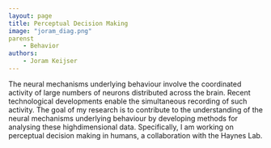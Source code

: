 ```yaml
---
layout: page
title: Perceptual Decision Making
image: "joram_diag.png"
parenst
    - Behavior
authors:
    - Joram Keijser
---
```

The  neural  mechanisms  underlying  behaviour  involve  the  coordinated  activity  of  large  numbers  of  neurons  distributed  across  the  brain.  Recent  technological  developments  enable  the  simultaneous  recording  of  such  activity.  The  goal  of  my  research  is  to  contribute  to  the  understanding  of  the  neural  mechanisms  underlying  behaviour  by  developing  methods  for  analysing  these  highdimensional  data.    Specifically,  I  am  working  on  perceptual  decision  making  in  humans,  a  collaboration  with  the  Haynes  Lab.
